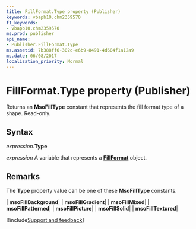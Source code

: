 ```yaml
---
title: FillFormat.Type property (Publisher)
keywords: vbapb10.chm2359570
f1_keywords:
- vbapb10.chm2359570
ms.prod: publisher
api_name:
- Publisher.FillFormat.Type
ms.assetid: 7b388ff6-302c-e6b9-8491-4d604f1a12a9
ms.date: 06/08/2017
localization_priority: Normal
---
```



# FillFormat.Type property (Publisher)

Returns an  **MsoFillType** constant that represents the fill format type of a shape. Read-only.


## Syntax

_expression_.**Type**

_expression_ A variable that represents a **[FillFormat](publisher.fillformat.md)** object.


## Remarks

The  **Type** property value can be one of these **MsoFillType** constants.



| **msoFillBackground**|
| **msoFillGradient**|
| **msoFillMixed**|
| **msoFillPatterned**|
| **msoFillPicture**|
| **msoFillSolid**|
| **msoFillTextured**|

[!include[Support and feedback](~/includes/feedback-boilerplate.md)]